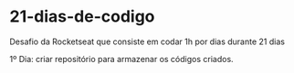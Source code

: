 # 21-dias-de-codigo
Desafio da Rocketseat que consiste em codar 1h por dias durante 21 dias

1º Dia: criar repositório para armazenar os códigos criados.
